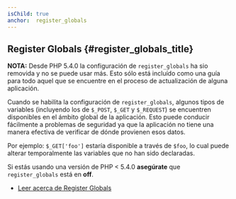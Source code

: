 ```yaml
---
isChild: true
anchor:  register_globals
---
```


## Register Globals {#register_globals_title}

**NOTA:** Desde PHP 5.4.0 la configuración de `register_globals` ha sio removida y no se puede usar más. Esto sólo está incluído como una guía para todo aquel que se encuentre en el proceso de actualización de alguna aplicación.

Cuando se habilita la configuración de `register_globals`, algunos tipos de variables (incluyendo los de `$_POST`, `$_GET` y `$_REQUEST`) se encuentren disponibles en el ámbito global de la aplicación. Esto puede conducir fácilmente a problemas de seguridad ya que la aplicación no tiene una manera efectiva de verificar de dónde provienen esos datos.

Por ejemplo: `$_GET['foo']` estaría disponible a través de `$foo`, lo cual puede alterar temporalmente las variables que no han sido declaradas.

Si estás usando una versión de PHP < 5.4.0 __asegúrate__ que `register_globals` está en __off__.

* [Leer acerca de Register Globals](http://php.net/es/security.globals)
